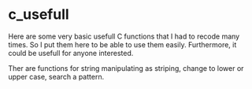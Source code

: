 c_usefull
=========

Here are some very basic usefull C functions that I had to recode many times. 
So I put them here to be able to use them easily. Furthermore, it could be usefull for anyone interested.

Ther are functions for string manipulating as striping, change to lower or upper case, search a pattern.
